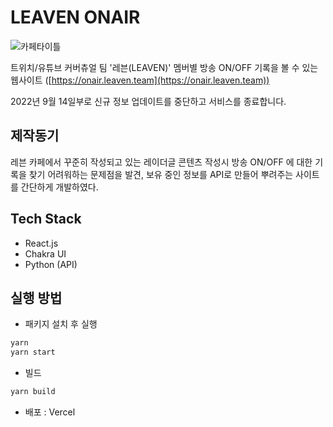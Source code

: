 # LEAVEN ONAIR
![카페타이틀](https://user-images.githubusercontent.com/22076477/165910860-f5ccc467-1107-4b65-a1df-017371d87dfb.jpeg)

트위치/유튜브 커버츄얼 팀 '레븐(LEAVEN)' 멤버별 방송 ON/OFF 기록을 볼 수 있는 웹사이트 ([https://onair.leaven.team](https://onair.leaven.team))

2022년 9월 14일부로 신규 정보 업데이트를 중단하고 서비스를 종료합니다.

## 제작동기
레븐 카페에서 꾸준히 작성되고 있는 레이더글 콘텐츠 작성시 방송 ON/OFF 에 대한 기록을 찾기 어려워하는 문제점을 발견, 보유 중인 정보를 API로 만들어 뿌려주는 사이트를 간단하게 개발하였다.

## Tech Stack
- React.js
- Chakra UI
- Python (API)

## 실행 방법
- 패키지 설치 후 실행
```bash
yarn
yarn start
```
- 빌드
```bash
yarn build
```
- 배포 : Vercel
